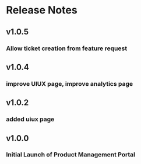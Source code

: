 # Release Notes

## v1.0.5
### Allow ticket creation from feature request

## v1.0.4
### improve UIUX page, improve analytics page

## v1.0.2
### added uiux page

## v1.0.0
### Initial Launch of Product Management Portal